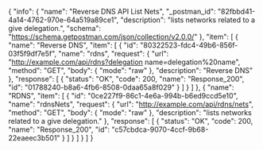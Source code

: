 {
  "info": {
    "name": "Reverse DNS API List Nets",
    "_postman_id": "82fbbd41-4a14-4762-970e-64a519a89ce1",
    "description": "lists networks related to a give delegation.",
    "schema": "https://schema.getpostman.com/json/collection/v2.0.0/"
  },
  "item": [
    {
      "name": "Reverse DNS",
      "item": [
        {
          "id": "80322523-fdc4-49b6-856f-03f5f9df7e5f",
          "name": "rdns",
          "request": {
            "url": "http://example.com/api/rdns?delegation name=delegation%20name",
            "method": "GET",
            "body": {
              "mode": "raw"
            },
            "description": "Reverse DNS"
          },
          "response": [
            {
              "status": "OK",
              "code": 200,
              "name": "Response_200",
              "id": "01788240-b8a6-4fb6-8508-0daa65a8f029"
            }
          ]
        }
      ]
    },
    {
      "name": "RDNS",
      "item": [
        {
          "id": "0ce227f9-86c1-4e6a-994b-b6ed9ccd5e10",
          "name": "rdnsNets",
          "request": {
            "url": "http://example.com/api/rdns/nets",
            "method": "GET",
            "body": {
              "mode": "raw"
            },
            "description": "lists networks related to a give delegation."
          },
          "response": [
            {
              "status": "OK",
              "code": 200,
              "name": "Response_200",
              "id": "c57cbdca-9070-4ccf-9b68-22eaeec3b501"
            }
          ]
        }
      ]
    }
  ]
}